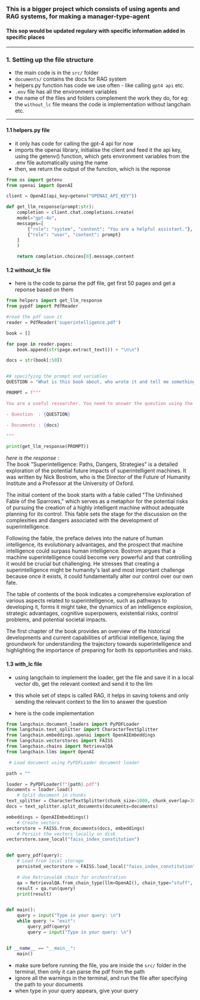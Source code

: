 ### This is a bigger project which consists of using agents and RAG systems, for making a manager-type-agent
#### This sop would be updated regulary with specific information added in specific places
---
### 1. Setting up the file structure

- the main code is in the ```src/``` folder
- ```documents/``` contains the docs for RAG system
- helpers.py function has code we use often - like calling ```gpt4 api``` etc.
- ```.env``` file has all the environment variables
- the name of the files and folders complement the work they do, for eg: the ```without_lc``` file means the code is implementation without langchain etc.
---

#### 1.1 helpers.py file

- it only has code for calling the gpt-4 api for now
- imports the openai library, initialise the client and feed it the api key, using the getenv() function, which gets environment variables from the .env file automatically using the name
- then, we return the output of the function, which is the reponse

```python
from os import getenv
from openai import OpenAI

client = OpenAI(api_key=getenv("OPENAI_API_KEY"))

def get_llm_response(prompt:str):
    completion = client.chat.completions.create(
    model="gpt-4o",
    messages=[
        {"role": "system", "content": "You are a helpful assistant."},
        {"role": "user", "content": prompt}
    ]
    )

    return completion.choices[0].message.content

```


#### 1.2  without_lc file

- here is the code to parse the pdf file, get first 50 pages and get a reponse based on them
```python
from helpers import get_llm_response
from pypdf import PdfReader 

#read the pdf save it
reader = PdfReader('superintelligence.pdf') 

book = []

for page in reader.pages:
    book.append(str(page.extract_text()) + "\n\n")

docs = str(book[:50])


## specifying the prompt and variables
QUESTION = "What is this book about, who wrote it and tell me something about the initial content ?"

PROMPT = f"""    

You are a useful researcher. You need to answer the question using the documents given below.

- Question  : {QUESTION}

- Documents : {docs}

"""

print(get_llm_response(PROMPT))

```

*here is the response* : <br>
The book "Superintelligence: Paths, Dangers, Strategies" is a detailed exploration of the potential future impacts of superintelligent machines. It was written by Nick Bostrom, who is the Director of the Future of Humanity Institute and a Professor at the University of Oxford.

The initial content of the book starts with a fable called "The Unfinished Fable of the Sparrows," which serves as a metaphor for the potential risks of pursuing the creation of a highly intelligent machine without adequate planning for its control. This fable sets the stage for the discussion on the complexities and dangers associated with the development of superintelligence.

Following the fable, the preface delves into the nature of human intelligence, its evolutionary advantages, and the prospect that machine intelligence could surpass human intelligence. Bostrom argues that a machine superintelligence could become very powerful and that controlling it would be crucial but challenging. He stresses that creating a superintelligence might be humanity's last and most important challenge because once it exists, it could fundamentally alter our control over our own fate.

The table of contents of the book indicates a comprehensive exploration of various aspects related to superintelligence, such as pathways to developing it, forms it might take, the dynamics of an intelligence explosion, strategic advantages, cognitive superpowers, existential risks, control problems, and potential societal impacts.

The first chapter of the book provides an overview of the historical developments and current capabilities of artificial intelligence, laying the groundwork for understanding the trajectory towards superintelligence and highlighting the importance of preparing for both its opportunities and risks.

#### 1.3 with_lc file

- using langchain to implement the loader, get the file and save it in a local vector db, get the relevant context and send it to the llm

- this whole set of steps is called RAG, it helps in saving tokens and only sending the relevant context to the llm to answer the question

- here is the code implementation

```python
from langchain.document_loaders import PyPDFLoader
from langchain.text_splitter import CharacterTextSplitter
from langchain.embeddings.openai import OpenAIEmbeddings
from langchain.vectorstores import FAISS
from langchain.chains import RetrievalQA
from langchain.llms import OpenAI

 # Load document using PyPDFLoader document loader

path = ""

loader = PyPDFLoader(f"{path}.pdf")
documents = loader.load()
    # Split document in chunks
text_splitter = CharacterTextSplitter(chunk_size=1000, chunk_overlap=30, separator="\n")
docs = text_splitter.split_documents(documents=documents)

embeddings = OpenAIEmbeddings()
    # Create vectors
vectorstore = FAISS.from_documents(docs, embeddings)
    # Persist the vectors locally on disk
vectorstore.save_local("faiss_index_constitution")


def query_pdf(query):
    # Load from local storage
    persisted_vectorstore = FAISS.load_local("faiss_index_constitution", embeddings, allow_dangerous_deserialization=True)

    # Use RetrievalQA chain for orchestration
    qa = RetrievalQA.from_chain_type(llm=OpenAI(), chain_type="stuff", retriever=persisted_vectorstore.as_retriever())
    result = qa.run(query)
    print(result)


def main():
    query = input("Type in your query: \n")
    while query != "exit":
        query_pdf(query)
        query = input("Type in your query: \n")


if __name__ == "__main__":
    main()
```

- make sure before running the file, you are inside the ```src/``` folder in the terminal, then only it can parse the pdf from the path
- ignore all the warnings in the terminal, and run the file after specifying the path to your documents
- when type in your query appears, give your query